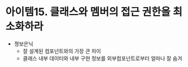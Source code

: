 # 아이템15. 클래스와 멤버의 접근 권한을 최소화하라
* 졍보은닉
	* 잘 설계된 컴포넌트와의 가장 큰 차이
	* 클래스 내부 데이터와 내부 구현 정보를 외부컴포넌트로부터 얼마나 잘 숨겨
<!--stackedit_data:
eyJoaXN0b3J5IjpbLTE2MTIwODU0NzJdfQ==
-->